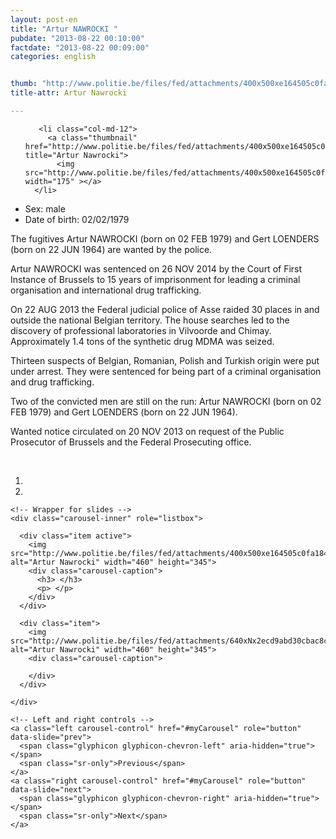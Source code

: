 ```yaml
---
layout: post-en
title: "Artur NAWROCKI "
pubdate: "2013-08-22 00:10:00"
factdate: "2013-08-22 00:09:00"
categories: english


thumb: "http://www.politie.be/files/fed/attachments/400x500xe164505c0fa184b1f5406e023813e502_thumb.jpg.pagespeed.ic.w9fcwvSKQY.jpg"
title-attr: Artur Nawrocki

---
```


<div class="row">

  <div class="col-xs-6 col-md-4">
<ul class="row polaroids">

       <li class="col-md-12">  
         <a class="thumbnail" href="http://www.politie.be/files/fed/attachments/400x500xe164505c0fa184b1f5406e023813e502_thumb.jpg.pagespeed.ic.w9fcwvSKQY.jpg" title="Artur Nawrocki">
           <img src="http://www.politie.be/files/fed/attachments/400x500xe164505c0fa184b1f5406e023813e502_thumb.jpg.pagespeed.ic.w9fcwvSKQY.jpg" width="175" ></a>
      </li>  

  </ul>
  </div>
  <div class="col-xs-12 col-md-8">
 
<ul>
<li>Sex: male</li>
<li>Date of birth: 02/02/1979</li>
</ul> 


<p>The fugitives Artur NAWROCKI (born on 02 FEB 1979) and Gert LOENDERS (born on 22 JUN 1964) are wanted by the police.</p>

<p><p>Artur NAWROCKI was sentenced on 26 NOV 2014 by the Court of First Instance of Brussels to 15 years of imprisonment for leading a criminal organisation and international drug trafficking.</p>

<p>On 22 AUG 2013 the Federal judicial police of Asse raided 30 places in and outside the national Belgian territory. The house searches led to the discovery of professional laboratories in Vilvoorde and Chimay. Approximately 1.4 tons of the synthetic drug MDMA was seized.</p>

<p>Thirteen suspects of Belgian, Romanian, Polish and Turkish origin were put under arrest. They were sentenced for being part of a criminal organisation and drug trafficking.</p>

<p>Two of the convicted men are still on the run: Artur NAWROCKI (born on 02 FEB 1979) and Gert LOENDERS (born on 22 JUN 1964).</p>

<p>Wanted notice circulated on 20 NOV 2013 on request of the Public Prosecutor of Brussels and the Federal Prosecuting office.
</p>

<!-- SLIDER -->
<div class="container"  class="col-xs-12 col-md-12">
  <br>
  <div id="myCarousel" class="carousel slide" data-ride="carousel">
    <!-- Indicators -->
    <ol class="carousel-indicators">
      <li data-target="#myCarousel" data-slide-to="0" class="active"></li>
      <li data-target="#myCarousel" data-slide-to="1"></li>
    </ol>

    <!-- Wrapper for slides -->
    <div class="carousel-inner" role="listbox">

      <div class="item active">
        <img src="http://www.politie.be/files/fed/attachments/400x500xe164505c0fa184b1f5406e023813e502_thumb.jpg.pagespeed.ic.w9fcwvSKQY.jpg" alt="Artur Nawrocki" width="460" height="345">
        <div class="carousel-caption">
          <h3> </h3>
          <p> </p>
        </div>
      </div>

      <div class="item">
        <img src="http://www.politie.be/files/fed/attachments/640xNx2ecd9abd30cbac8c1a63ff21668dd12c_thumb.jpg.pagespeed.ic.7aUqNjbK2u.jpg" alt="Artur Nawrocki" width="460" height="345">
        <div class="carousel-caption">

        </div>
      </div>
  
    </div>

    <!-- Left and right controls -->
    <a class="left carousel-control" href="#myCarousel" role="button" data-slide="prev">
      <span class="glyphicon glyphicon-chevron-left" aria-hidden="true"></span>
      <span class="sr-only">Previous</span>
    </a>
    <a class="right carousel-control" href="#myCarousel" role="button" data-slide="next">
      <span class="glyphicon glyphicon-chevron-right" aria-hidden="true"></span>
      <span class="sr-only">Next</span>
    </a>
  </div>
</div>

  <link rel="stylesheet" href="http://maxcdn.bootstrapcdn.com/bootstrap/3.3.5/css/bootstrap.min.css">
  <script src="https://ajax.googleapis.com/ajax/libs/jquery/1.11.3/jquery.min.js"></script>
  <script src="http://maxcdn.bootstrapcdn.com/bootstrap/3.3.5/js/bootstrap.min.js"></script>
  <!-- SLIDER -->
  
</div>


</div>

